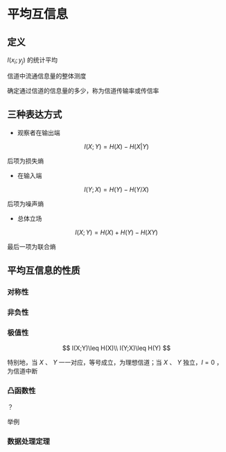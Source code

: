 # 平均互信息

## 定义

$I(x_i;y_j)$ 的统计平均

信道中流通信息量的整体测度

确定通过信道的信息量的多少，称为信道传输率或传信率

## 三种表达方式

- 观察者在输出端

$$
I(X;Y)=H(X)-H(X|Y)
$$

后项为损失熵

- 在输入端

$$
I(Y;X)=H(Y)-H(Y/X)
$$

后项为噪声熵

- 总体立场

$$
I(X;Y)=H(X)+H(Y)-H(XY)
$$

最后一项为联合熵

## 平均互信息的性质

### 对称性

### 非负性

### 极值性

$$
I(X;Y)\leq H(X)\\
I(Y;X)\leq H(Y)
$$

特别地，当 $X$ 、 $Y$ 一一对应，等号成立，为理想信道；当 $X$ 、 $Y$ 独立，$I=0$ ，为信道中断

### 凸函数性

？

举例

### 数据处理定理



